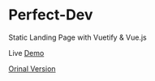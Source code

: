 # Perfect-Dev
Static Landing Page with Vuetify & Vue.js

Live [Demo](https://perfect-dev.netlify.com)

[Orinal Version](https://www.templatemonster.com/demo/90625.html)
